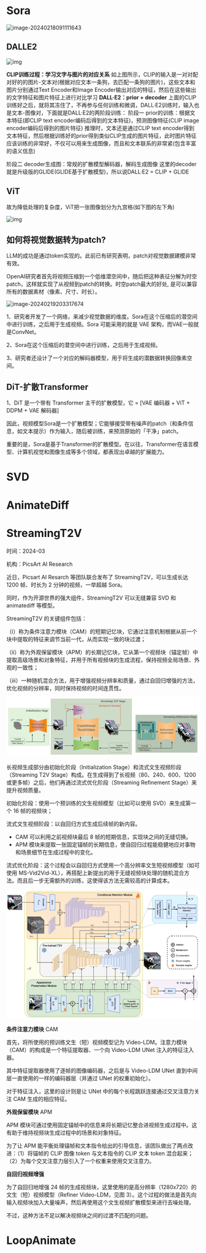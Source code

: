 # Sora

![image-20240218091111643](images/image-20240218091111643.png)



## DALLE2

![img](images/bb954c923e34472a91b30fca8862f450.png)

**CLIP训练过程：学习文字与图片的对应关系**
如上图所示，CLIP的输入是一对对配对好的的图片-文本对(根据对应文本一条狗，去匹配一条狗的图片)，这些文本和图片分别通过Text Encoder和Image Encoder输出对应的特征，然后在这些输出的文字特征和图片特征上进行对比学习
**DALL·E2：prior + decoder**
上面的CLIP训练好之后，就将其冻住了，不再参与任何训练和微调，DALL·E2训练时，输入也是文本-图像对，下面就是DALL·E2的两阶段训练：
阶段一 prior的训练：根据文本特征(即CLIP text encoder编码后得到的文本特征)，预测图像特征(CLIP image encoder编码后得到的图片特征)
推理时，文本还是通过CLIP text encoder得到文本特征，然后根据训练好的prior得到类似CLIP生成的图片特征，此时图片特征应该训练的非常好，不仅可以用来生成图像，而且和文本联系的非常紧(包含丰富的语义信息)

阶段二 decoder生成图：常规的扩散模型解码器，解码生成图像
这里的decoder就是升级版的GLIDE(GLIDE基于扩散模型)，所以说DALL·E2 = CLIP + GLIDE



## ViT

故为降低处理的复杂度，ViT把一张图像划分为九宫格(如下图的左下角)

![img](images/f5b80570a19340c19dcce5d08f92df8c.png)

## 如何将视觉数据转为patch?

LLM的成功是通过token实现的。此前已有研究表明，patch对视觉数据建模非常有效。

OpenAI研究者首先将视频压缩到一个低维潜空间中，随后把这种表征分解为时空patch，这样就实现了从视频到patch的转换。时空patch最大的好处, 是可以兼容所有的数据素材（像素、尺寸、时长）。

![image-20240219203317674](images/image-20240219203317674.png)

1、研究者开发了一个网络，来减少视觉数据的维度。Sora在这个压缩后的潜空间中进行训练，之后用于生成视频。Sora 可能采用的就是 VAE 架构，而VAE一般就是ConvNet。

2、Sora在这个压缩后的潜空间中进行训练，之后用于生成视频。

3、研究者还设计了一个对应的解码器模型，用于将生成的潜数据转换回像素空间。

## DiT-扩散Transformer

1、DiT 是一个带有 Transformer 主干的扩散模型，它 = [VAE 编码器 + ViT + DDPM + VAE 解码器]

因此，视频模型Sora是一个扩散模型；它能够接受带有噪声的patch（和条件信息，如文本提示）作为输入，随后被训练，来预测原始的「干净」patch。

重要的是，Sora是基于Transformer的扩散模型。在以往，Transformer在语言模型、计算机视觉和图像生成等多个领域，都表现出卓越的扩展能力。



# SVD

# AnimateDiff

# StreamingT2V

时间：2024-03

机构：PicsArt AI Research

近日，Picsart AI Resarch 等团队联合发布了 StreamingT2V，可以生成长达 1200 帧、时长为 2 分钟的视频，一举超越 Sora。

同时，作为开源世界的强大组件，StreamingT2V 可以无缝兼容 SVD 和 animatediff 等模型。

StreamingT2V 的关键组件包括：

（i）称为条件注意力模块（CAM）的短期记忆块，它通过注意机制根据从前一个块中提取的特征来调节当前一代，从而实现一致的块过渡；

（ii）称为外观保留模块（APM）的长期记忆块，它从第一个视频块（锚定帧）中提取高级场景和对象特征，并用于所有视频块的生成流程，保持视频全局场景、外观的一致性；

（iii）一种随机混合方法，用于增强视频分辨率和质量，通过自回归增强的方法，优化视频的分辨率，同时保持视频的时间连贯性。

![image-20240416100953798](images/image-20240416100953798.png)

长视频生成部分由初始化阶段（Initialization Stage）和流式文生视频阶段（Streaming T2V Stage）构成。在生成得到了长视频（80、240、600、1200 或更多帧）之后，他们再通过流式优化阶段（Streaming Refinement Stage）来提升视频质量。

初始化阶段：使用一个预训练的文生视频模型（比如可以使用 SVD）来生成第一个 16 帧的视频块；

流式文生视频阶段：以自回归方式生成后续帧的新内容。

* CAM 可以利用之前视频块最后 8 帧的短期信息，实现块之间的无缝切换。
* APM 模块来提取一张固定锚帧的长期信息，使自回归过程能稳健地应对事物和场景细节在生成过程中的变化。

流式优化阶段：这个过程会以自回归方式使用一个高分辨率文生短视频模型（如可使用 MS-Vid2Vid-XL），再搭配上新提出的用于无缝视频块处理的随机混合方法。而且后一步无需额外的训练，这使得该方法无需较高的计算成本。



![image-20240416101042880](images/image-20240416101042880.png)

**条件注意力模块** CAM

首先，将所使用的预训练文生（短）视频模型记为 Video-LDM。注意力模块（CAM）的构成是一个特征提取器、一个向 Video-LDM UNet 注入的特征注入器。

其中特征提取器使用了逐帧的图像编码器，之后是与 Video-LDM UNet 直到中间层一直使用的一样的编码器层（并通过 UNet 的权重初始化）。

对于特征注入，这里的设计则是让 UNet 中的每个长程跳跃连接通过交叉注意力关注 CAM 生成的相应特征。

**外观保留模块** APM

APM 模块可通过使用固定锚帧中的信息来将长期记忆整合进视频生成过程中。这有助于维持视频块生成过程中的场景和对象特征。

为了让 APM 能平衡处理锚帧和文本指令给出的引导信息，该团队做出了两点改进：（1）将锚帧的 CLIP 图像 token 与文本指令的 CLIP 文本 token 混合起来；（2）为每个交叉注意力层引入了一个权重来使用交叉注意力。

**自回归视频增强**

为了自回归地增强 24 帧的生成视频块，这里使用的是高分辨率（1280x720）的文生（短）视频模型（Refiner Video-LDM，见图 3）。这个过程的做法是首先向输入视频块加入大量噪声，然后再使用这个文生视频扩散模型来进行去噪处理。

不过，这种方法不足以解决视频块之间的过渡不匹配的问题。

# LoopAnimate

